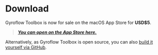 # Download

Gyroflow Toolbox is now for sale on the macOS App Store for **USD$5**.

> **_[You can open on the App Store here.](https://apps.apple.com/au/app/gyroflow-toolbox/id1667462993?mt=12)_**

Alternatively, as Gyroflow Toolbox is open source, you can also [build it yourself via GitHub](https://github.com/latenitefilms/GyroflowToolbox).